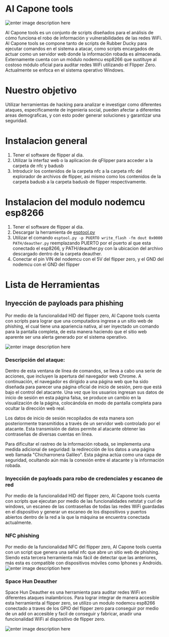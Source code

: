 
# **Al Capone tools**

![enter image description here](https://i.ibb.co/F599KXj/image-8.png)

Al Capone tools es un conjunto de scripts diseñados para el análisis de cómo funciona el robo de información y vulnerabilidades de las redes WiFi. Al Capone tools se compone tanto de scripts de Rubber Ducky para ejecutar comandos en el sistema a atacar, como scripts encargados de actuar como un servidor web donde la información robada es almacenada. Externamente cuenta con un módulo nodemcu esp8266 que sustituye al costoso módulo oficial para auditar redes WiFi utilizando el Flipper Zero. Actualmente se enfoca en el sistema operativo Windows.

# Nuestro objetivo
Utilizar herramientas de hacking para analizar e investigar como diferentes ataques, especificamente de ingenieria social, pueden afectar a diferentes areas demograficas, y con esto poder generar soluciones y garantizar una seguridad.


# Instalacion general

 1. Tener el software de flipper al dia.
 2. Utilizar la interfaz web o la aplicacion de qFlipper para acceder a la carpeta de nfc y badusb
 3. Introducir los contenidos de la carpeta nfc a la carpeta nfc del explorador de archivos de flipper, asi mismo como los contenidos de la carpeta badusb a la carpeta badusb de flipper respectivamente. 

# Instalacion del modulo nodemcu esp8266

 1. Tener el software de flipper al dia.
 2. Descargar la herramienta de [esptool.py](https://github.com/espressif/esptool)
 3. Utilizar el comando `esptool.py -p PUERTO write_flash -fm dout 0x0000 PATH/deauther.py` reemplazando PUERTO por el puerto al que esta conectado el esp8266, y PATH/deauther.py con la ubicacion del archivo descargado dentro de la carpeta deauther.
 4. Conectar el pin VIN del nodemcu con el 5V del flipper zero, y el GND del nodemcu con el GND del flipper
 
# Lista de Herramientas

## Inyección de payloads para phishing

Por medio de la funcionalidad HID del flipper zero, Al Capone tools cuenta con scripts para lograr que una computadora ingrese a un sitio web de phishing, el cual tiene una apariencia nativa, al ser inyectado un comando para la pantalla completa, de esta manera haciendo que el sitio web aparente ser una alerta generado por el sistema operativo.

![enter image description here](https://i.ibb.co/mBcJRZc/BadUsb.png)
  

### Descripción del ataque: 
Dentro de esta ventana de línea de comandos, se lleva a cabo una serie de acciones, que incluyen la apertura del navegador web Chrome. A continuación, el navegador es dirigido a una página web que ha sido diseñada para parecer una página oficial de inicio de sesión, pero que está bajo el control del atacante. Una vez que los usuarios ingresan sus datos de inicio de sesión en esta página falsa, se produce un cambio en la visualización de la página, colocándola en modo de pantalla completa para ocultar la dirección web real.

  

Los datos de inicio de sesión recopilados de esta manera son posteriormente transmitidos a través de un servidor web controlado por el atacante. Esta transmisión de datos permite al atacante obtener las contraseñas de diversas cuentas en línea.

  

Para dificultar el rastreo de la información robada, se implementa una medida adicional de seguridad: la redirección de los datos a una página web llamada "Chicharronera Galileo". Esta página actúa como una capa de seguridad, ocultando aún más la conexión entre el atacante y la información robada.



### Inyección de payloads para robo de credenciales y escaneo de red
Por medio de la funcionalidad HID del flipper zero, Al Capone tools cuenta con scripts que ejecutan por medio de las funcionalidades netstat y curl de windows, un escaneo de las contraseñas de todas las redes WiFi guardadas en el dispositivo y generar un escaneo de los dispositivos y puertos abiertos dentro de la red a la que la máquina se encuentra conectada actualmente.




### NFC phishing
Por medio de la funcionalidad NFC del flipper zero, Al Capone tools cuenta con un script que genera una señal nfc que abre un sitio web de phishing. Siendo esta tercera herramienta más fácil de  detectar que las anteriores, más esta es compatible con dispositivos móviles como Iphones y Androids.
![enter image description here](https://i.ibb.co/b6cnCYL/BadUsb3.png)

### Space Hun Deauther
Space Hun Deauther es una herramienta para auditar redes WiFi en diferentes ataques inalambricos. Para lograr integrar de manera accesible esta herramienta al flipper zero, se utilizo un modulo nodemcu esp8266 conectado a traves de los GPIO del flipper zero para conseguir por medio de un add on accesible y facil de conseguir y fabricar, anadir una funcionalidad WiFi al dispositivo de flipper zero.

![enter image description here](https://i.ibb.co/LZmdHF8/BadUsb2.png)
